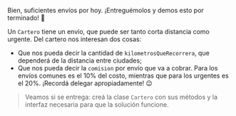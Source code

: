 Bien, suficientes envíos por hoy. ¡Entreguémolos y demos esto por terminado! :no_good: 

Un `Cartero` tiene un envío, que puede ser tanto corta distancia como urgente. Del cartero nos interesan dos cosas:

* Que nos pueda decir la cantidad de `kilometrosQueRecorrera`, que dependerá de la distancia entre ciudades;
* Que nos pueda decir la `comision` por envío que va a cobrar. Para los envíos comunes es el 10% del costo, mientras que para los urgentes es el 20%. ¡Recordá delegar apropiadamente! :wink: 

> Veamos si se entrega: creá la clase `Cartero` con sus métodos y la interfaz necesaria para que la solución funcione.